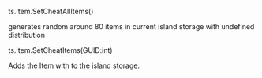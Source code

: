 ts.Item.SetCheatAllItems()

generates random around 80 items in current island storage with undefined distribution

ts.Item.SetCheatItems(GUID:int)

Adds the Item with <GUID> to the island storage.